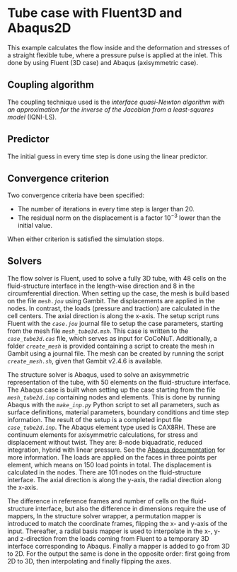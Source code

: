 # Tube case with Fluent3D and Abaqus2D

This example calculates the flow inside and the deformation and stresses of a straight flexible tube, where a pressure pulse is applied at the inlet.
This done by using Fluent (3D case) and Abaqus (axisymmetric case).

## Coupling algorithm

The coupling technique used is the *interface quasi-Newton algorithm with an approximation for the inverse of the Jacobian from a least-squares model* (IQNI-LS).

## Predictor

The initial guess in every time step is done using the linear predictor.

## Convergence criterion

Two convergence criteria have been specified:

- The number of iterations in every time step is larger than 20.
- The residual norm on the displacement is a factor $10^{-3}$ lower than the initial value.
 
When either criterion is satisfied the simulation stops.
 
## Solvers

The flow solver is Fluent, used to solve a fully 3D tube,
with 48 cells on the fluid-structure interface in the length-wise direction and 8 in the circumferential direction.
When setting up the case, the mesh is build based on the file *`mesh.jou`* using Gambit.
The displacements are applied in the nodes. In contrast, the loads (pressure and traction) are calculated in the cell centers.
The axial direction is along the x-axis.
The setup script runs Fluent with the *`case.jou`* journal file to setup the case parameters, starting from the mesh file *`mesh_tube3d.msh`*.
This case is written to the *`case_tube3d.cas`* file, which serves as input for CoCoNuT. 
Additionally, a folder *`create_mesh`* is provided containing a script to create the mesh in Gambit using a journal file.
The mesh can be created by running the script *`create_mesh.sh`*, given that Gambit v2.4.6 is available.

The structure solver is Abaqus, used to solve an axisymmetric representation of the tube,
with 50 elements on the fluid-structure interface.
The Abaqus case is built when setting up the case starting from the file *`mesh_tube2d.inp`* containing nodes and elements. 
This is done by running Abaqus with the *`make_inp.py`* Python script to set all parameters, such as surface definitions, material parameters, boundary conditions and time step information.
The result of the setup is a completed input file *`case_tube2d.inp`*.
The Abaqus element type used is CAX8RH. These are continuum elements for axisymmetric calculations, for stress and displacement without twist. 
They are: 8-node biquadratic, reduced integration, hybrid with linear pressure. See the [Abaqus documentation](http://130.149.89.49:2080/v6.14/books/usb/default.htm?startat=book01.html#usb) for more information. 
The loads are applied on the faces in three points per element, which means on 150 load points in total. 
The displacement is calculated in the nodes. There are 101 nodes on the fluid-structure interface.
The axial direction is along the y-axis, the radial direction along the x-axis.

The difference in reference frames and number of cells on the fluid-structure interface, but also the difference in dimensions require the use of mappers,
In the structure solver wrapper, a permutation mapper is introduced to match the coordinate frames, flipping the x- and y-axis of the input.
Thereafter, a radial basis mapper is used to interpolate in the x-, y- and z-direction from the loads coming from Fluent to a temporary 3D interface corresponding to Abaqus.
Finally a mapper is added to go from 3D to 2D. For the output the same is done in the opposite order: first going from 2D to 3D, then interpolating and finally flipping the axes.